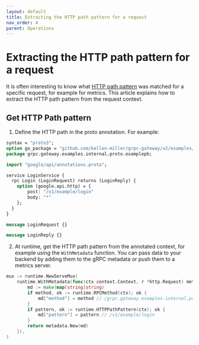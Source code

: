 ```yaml
---
layout: default
title: Extracting the HTTP path pattern for a request
nav_order: 4
parent: Operations
---
```


# Extracting the HTTP path pattern for a request

It is often interesting to know what [HTTP path pattern](https://github.com/googleapis/googleapis/blob/869d32e2f0af2748ab530646053b23a2b80d9ca5/google/api/http.proto#L61-L87) was matched for a specific request, for example for metrics. This article explains how to extract the HTTP path pattern from the request context.

## Get HTTP Path pattern
1. Define the HTTP path in the proto annotation. For example:

```proto
syntax = "proto3";
option go_package = "github.com/kellen-miller/grpc-gateway/v2/examples/internal/proto/examplepb";
package grpc.gateway.examples.internal.proto.examplepb;

import "google/api/annotations.proto";

service LoginService {
  rpc Login (LoginRequest) returns (LoginReply) {
    option (google.api.http) = {
        post: "/v1/example/login"
        body: "*"
    };
  }
}

message LoginRequest {}

message LoginReply {}
```

2. At runtime, get the HTTP path pattern from the annotated context, for example using the `WithMetadata` function.
You can pass data to your backend by adding them to the gRPC metadata or push them to a metrics server.

```go
mux := runtime.NewServeMux(
	runtime.WithMetadata(func(ctx context.Context, r *http.Request) metadata.MD {
		md := make(map[string]string)
		if method, ok := runtime.RPCMethod(ctx); ok {
			md["method"] = method // /grpc.gateway.examples.internal.proto.examplepb.LoginService/Login
		}
		if pattern, ok := runtime.HTTPPathPattern(ctx); ok {
			md["pattern"] = pattern // /v1/example/login
		}
		return metadata.New(md)
	}),
)
```
